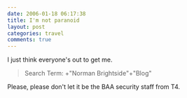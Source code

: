 ```yaml
---
date: 2006-01-18 06:17:38
title: I'm not paranoid
layout: post
categories: travel
comments: true
---
```

I just think everyone's out to get me.

> Search Term: +"Norman Brightside"+"Blog"

Please, please don't let it be the BAA security staff from T4.
